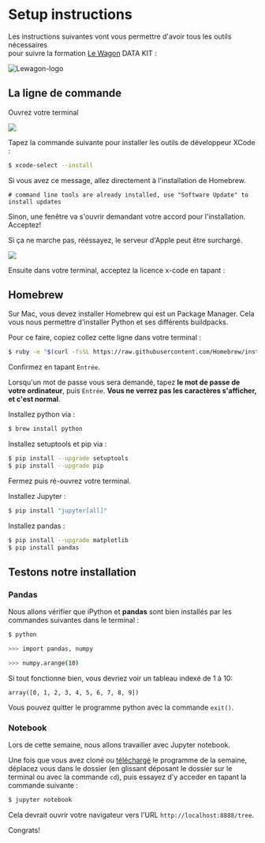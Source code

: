 # Setup instructions

Les instructions suivantes vont vous permettre d'avoir tous les outils nécessaires <br> pour suivre la formation [Le Wagon](http://www.lewagon.org) DATA KIT :

![Lewagon-logo](../images/logo-lewagon.png)

## La ligne de commande

Ouvrez votre terminal

![](../images/open-terminal.png)

Tapez la commande suivante pour installer les outils de développeur XCode :

```bash
$ xcode-select --install
```
Si vous avez ce message, allez directement à l'installation de Homebrew.

```
# command line tools are already installed, use "Software Update" to install updates
```

Sinon, une fenêtre va s'ouvrir demandant votre accord pour l'installation. Acceptez!

Si ça ne marche pas, rééssayez, le serveur d'Apple peut être surchargé.

![](../images/xcode-select-install.png)

Ensuite dans votre terminal, acceptez la licence x-code en tapant :

## Homebrew

Sur Mac, vous devez installer Homebrew qui est un Package Manager. Cela vous nous permettre d'installer Python et ses différents buildpacks.

Pour ce faire, copiez collez cette ligne dans votre terminal :

```bash
$ ruby -e "$(curl -fsSL https://raw.githubusercontent.com/Homebrew/install/master/install)"
```

Confirmez en tapant `Entrée`.

Lorsqu'un mot de passe vous sera demandé, tapez **le mot de passe de votre ordinateur**, puis `Entrée`.
**Vous ne verrez pas les caractères s'afficher, et c'est normal**.

Installez python via :

```bash
$ brew install python
```
Installez setuptools et pip via :

```bash
$ pip install --upgrade setuptools
$ pip install --upgrade pip
```

Fermez puis ré-ouvrez votre terminal.

Installez Jupyter :

```bash
$ pip install "jupyter[all]"
```

Installez pandas :

```bash
$ pip install --upgrade matplotlib
$ pip install pandas
```

## Testons notre installation

### Pandas

Nous allons vérifier que iPython et **pandas** sont bien installés par les commandes suivantes dans le terminal :

```bash
$ python

>>> import pandas, numpy

>>> numpy.arange(10)
```

Si tout fonctionne bien, vous devriez voir un tableau indexé de 1 à 10: 

```
array([0, 1, 2, 3, 4, 5, 6, 7, 8, 9])
```

Vous pouvez quitter le programme python avec la commande `exit()`.

### Notebook

Lors de cette semaine, nous allons travailler avec Jupyter notebook.

Une fois que vous avez cloné ou [téléchargé](https://github.com/lewagon/data-kit/archive/master.zip) le programme de la semaine, déplacez vous dans le dossier (en glissant déposant le dossier sur le terminal
ou avec la commande `cd`), puis essayez d'y acceder en tapant la commande suivante :

```bash
$ jupyter notebook
```

Cela devrait ouvrir votre navigateur vers l'URL `http://localhost:8888/tree`.

Congrats!
